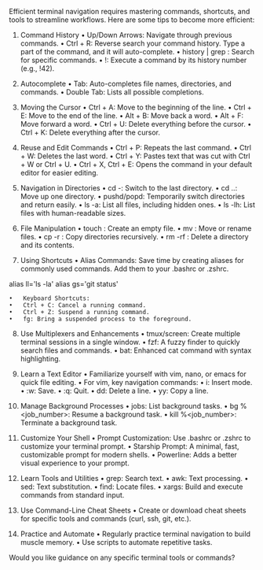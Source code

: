 Efficient terminal navigation requires mastering commands, shortcuts, and tools to streamline workflows. Here are some tips to become more efficient:

1. Command History
	•	Up/Down Arrows: Navigate through previous commands.
	•	Ctrl + R: Reverse search your command history. Type a part of the command, and it will auto-complete.
	•	history | grep : Search for specific commands.
	•	!: Execute a command by its history number (e.g., !42).

2. Autocomplete
	•	Tab: Auto-completes file names, directories, and commands.
	•	Double Tab: Lists all possible completions.

3. Moving the Cursor
	•	Ctrl + A: Move to the beginning of the line.
	•	Ctrl + E: Move to the end of the line.
	•	Alt + B: Move back a word.
	•	Alt + F: Move forward a word.
	•	Ctrl + U: Delete everything before the cursor.
	•	Ctrl + K: Delete everything after the cursor.

4. Reuse and Edit Commands
	•	Ctrl + P: Repeats the last command.
	•	Ctrl + W: Deletes the last word.
	•	Ctrl + Y: Pastes text that was cut with Ctrl + W or Ctrl + U.
	•	Ctrl + X, Ctrl + E: Opens the command in your default editor for easier editing.

5. Navigation in Directories
	•	cd -: Switch to the last directory.
	•	cd ..: Move up one directory.
	•	pushd/popd: Temporarily switch directories and return easily.
	•	ls -a: List all files, including hidden ones.
	•	ls -lh: List files with human-readable sizes.

6. File Manipulation
	•	touch : Create an empty file.
	•	mv  : Move or rename files.
	•	cp -r  : Copy directories recursively.
	•	rm -rf : Delete a directory and its contents.

7. Using Shortcuts
	•	Alias Commands: Save time by creating aliases for commonly used commands. Add them to your .bashrc or .zshrc.

alias ll='ls -la'
alias gs='git status'


	•	Keyboard Shortcuts:
	•	Ctrl + C: Cancel a running command.
	•	Ctrl + Z: Suspend a running command.
	•	fg: Bring a suspended process to the foreground.

8. Use Multiplexers and Enhancements
	•	tmux/screen: Create multiple terminal sessions in a single window.
	•	fzf: A fuzzy finder to quickly search files and commands.
	•	bat: Enhanced cat command with syntax highlighting.

9. Learn a Text Editor
	•	Familiarize yourself with vim, nano, or emacs for quick file editing.
	•	For vim, key navigation commands:
	•	i: Insert mode.
	•	:w: Save.
	•	:q: Quit.
	•	dd: Delete a line.
	•	yy: Copy a line.

10. Manage Background Processes
	•	jobs: List background tasks.
	•	bg %<job_number>: Resume a background task.
	•	kill %<job_number>: Terminate a background task.

11. Customize Your Shell
	•	Prompt Customization: Use .bashrc or .zshrc to customize your terminal prompt.
	•	Starship Prompt: A minimal, fast, customizable prompt for modern shells.
	•	Powerline: Adds a better visual experience to your prompt.

12. Learn Tools and Utilities
	•	grep: Search text.
	•	awk: Text processing.
	•	sed: Text substitution.
	•	find: Locate files.
	•	xargs: Build and execute commands from standard input.

13. Use Command-Line Cheat Sheets
	•	Create or download cheat sheets for specific tools and commands (curl, ssh, git, etc.).

14. Practice and Automate
	•	Regularly practice terminal navigation to build muscle memory.
	•	Use scripts to automate repetitive tasks.

Would you like guidance on any specific terminal tools or commands?
